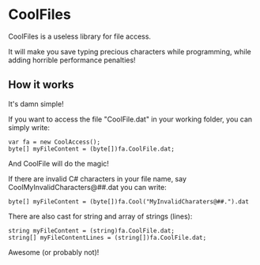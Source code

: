 # CoolFiles

CoolFiles is a useless library for file access.

It will make you save typing precious characters while programming, while adding horrible performance penalties!

## How it works

It's damn simple!

If you want to access the file "CoolFile.dat" in your working folder, you can simply write:

    var fa = new CoolAccess();
    byte[] myFileContent = (byte[])fa.CoolFile.dat;
    
And CoolFile will do the magic!

If there are invalid C# characters in your file name, say CoolMyInvalidCharacters@##.dat you can write:

    byte[] myFileContent = (byte[])fa.Cool("MyInvalidCharaters@##.").dat

There are also cast for string and array of strings (lines):

    string myFileContent = (string)fa.CoolFile.dat;
    string[] myFileContentLines = (string[])fa.CoolFile.dat;

Awesome (or probably not)!
